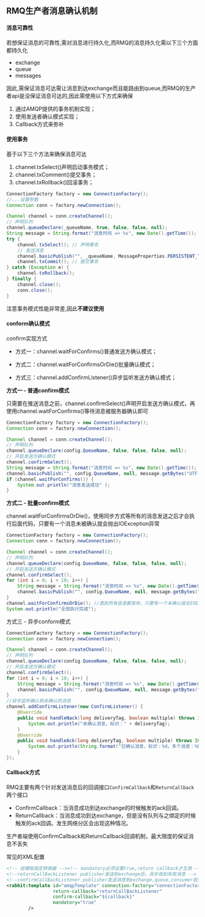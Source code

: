 ## RMQ生产者消息确认机制

#### 消息可靠性

若想保证消息的可靠性,需对消息进行持久化,而RMQ的消息持久化需以下三个方面都持久化

+ exchange
+ queue
+ messages

因此,需保证消息可达需让消息到达exchange而且能路由到queue,而RMQ的生产者api是没保证消息可达的,因此需使用以下方式来确保

1. 通过AMQP提供的事务机制实现；
2. 使用发送者确认模式实现；
3. Callback方式来弥补

#### 使用事务

基于以下三个方法来确保消息可达

1. channel.txSelect()声明启动事务模式；
2. channel.txComment()提交事务；
3. channel.txRollback()回滚事务；

```java
ConnectionFactory factory = new ConnectionFactory();
//...设置参数
Connection conn = factory.newConnection();

Channel channel = conn.createChannel();
// 声明队列
channel.queueDeclare(_queueName, true, false, false, null);
String message = String.format("消息时间 => %s", new Date().getTime());
try {
    channel.txSelect(); // 声明事务
    // 发送消息
    channel.basicPublish("", _queueName, MessageProperties.PERSISTENT_TEXT_PLAIN, message.getBytes("UTF-8"));
    channel.txCommit(); // 提交事务
} catch (Exception e) {
    channel.txRollback();
} finally {
    channel.close();
    conn.close();
}
```

注意事务模式性能非常差,因此**不建议使用**

#### conform确认模式

confirm实现方式

+ 方式一：channel.waitForConfirms()普通发送方确认模式；

+ 方式二：channel.waitForConfirmsOrDie()批量确认模式；

+ 方式三：channel.addConfirmListener()异步监听发送方确认模式；

**方式一 - 普通confirm模式**

只需要在推送消息之前，channel.confirmSelect()声明开启发送方确认模式，再使用channel.waitForConfirms()等待消息被服务器确认即可

```java
ConnectionFactory factory = new ConnectionFactory();
Connection conn = factory.newConnection();

Channel channel = conn.createChannel();
// 声明队列
channel.queueDeclare(config.QueueName, false, false, false, null);
// 开启发送方确认模式
channel.confirmSelect();
String message = String.format("消息时间 => %s", new Date().getTime());
channel.basicPublish("", config.QueueName, null, message.getBytes("UTF-8"));
if (channel.waitForConfirms()) {
    System.out.println("消息发送成功" );
}
```

**方式二 - 批量confirm模式**

channel.waitForConfirmsOrDie()，使用同步方式等所有的消息发送之后才会执行后面代码，只要有一个消息未被确认就会抛出IOException异常

```java
ConnectionFactory factory = new ConnectionFactory();
Connection conn = factory.newConnection();

Channel channel = conn.createChannel();
// 声明队列
channel.queueDeclare(config.QueueName, false, false, false, null);
// 开启发送方确认模式
channel.confirmSelect();
for (int i = 0; i < 10; i++) {
    String message = String.format("消息时间 => %s", new Date().getTime());
    channel.basicPublish("", config.QueueName, null, message.getBytes("UTF-8"));
}
channel.waitForConfirmsOrDie(); //直到所有信息都发布，只要有一个未确认就会IOException
System.out.println("全部执行完成");
```

方式三 - 异步conform模式

```java
ConnectionFactory factory = new ConnectionFactory();
Connection conn = factory.newConnection();

Channel channel = conn.createChannel();
// 声明队列
channel.queueDeclare(config.QueueName, false, false, false, null);
// 开启发送方确认模式
channel.confirmSelect();
for (int i = 0; i < 10; i++) {
    String message = String.format("消息时间 => %s", new Date().getTime());
    channel.basicPublish("", config.QueueName, null, message.getBytes("UTF-8"));
}
//异步监听确认和未确认的消息
channel.addConfirmListener(new ConfirmListener() {
    @Override
    public void handleNack(long deliveryTag, boolean multiple) throws IOException {
        System.out.println("未确认消息，标识：" + deliveryTag);
    }
    @Override
    public void handleAck(long deliveryTag, boolean multiple) throws IOException {
        System.out.println(String.format("已确认消息，标识：%d，多个消息：%b", deliveryTag, multiple));
    }
});
```

#### Callback方式

RMQ主要有两个针对发送消息后的回调接口`ConfirmCallback`和`ReturnCallback`两个接口

+ ConfirmCallback：当消息成功到达exchange的时候触发的ack回调。
+ ReturnCallback：当消息成功到达exchange，但是没有队列与之绑定的时候触发的ack回调。发生网络分区会出现这种情况。

生产者端使用ConfirmCallback和ReturnCallback回调机制，最大限度的保证消息不丢失

常见的XML配置

```xml
<!-- 给模板指定转换器 --><!-- mandatory必须设置true,return callback才生效 -->
<!--returnCallBackListener publisher发送到exchange后，异步收到失败消息 -->
<!--confirmCallBackListener publisher发送消息到exchange,queue,consumer收到消息后才会收到异步收到消息 -->
<rabbit:template id="amqpTemplate" connection-factory="connectionFactory" exchange="#.exchange"
                 return-callback="returnCallBackListener"
                 confirm-callback="${callback}"
                 mandatory="true"
        />
```



